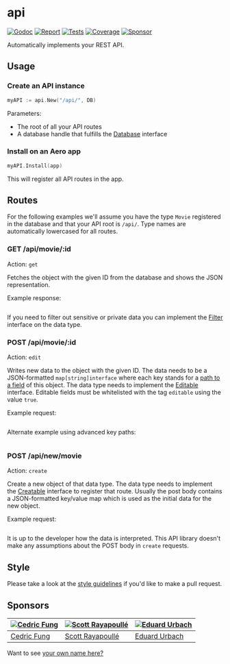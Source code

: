# api

[![Godoc][godoc-image]][godoc-url]
[![Report][report-image]][report-url]
[![Tests][tests-image]][tests-url]
[![Coverage][coverage-image]][coverage-url]
[![Sponsor][sponsor-image]][sponsor-url]

Automatically implements your REST API.

## Usage

### Create an API instance

```go
myAPI := api.New("/api/", DB)
```

Parameters:

* The root of all your API routes
* A database handle that fulfills the [Database](Database.go) interface

### Install on an Aero app

```go
myAPI.Install(app)
```

This will register all API routes in the app.

## Routes

For the following examples we'll assume you have the type `Movie` registered in the database and that your API root is `/api/`. Type names are automatically lowercased for all routes.

### GET /api/movie/:id

Action: `get`

Fetches the object with the given ID from the database and shows the JSON representation.

Example response:

```json

```

If you need to filter out sensitive or private data you can implement the [Filter](Filter.go) interface on the data type.

### POST /api/movie/:id

Action: `edit`

Writes new data to the object with the given ID. The data needs to be a JSON-formatted `map[string]interface` where each key stands for a [path to a field](https://github.com/aerogo/mirror#getproperty) of this object. The data type needs to implement the [Editable](Editable.go) interface. Editable fields must be whitelisted with the tag `editable` using the value `true`.

Example request:

```json

```

Alternate example using advanced key paths:

```json

```

### POST /api/new/movie

Action: `create`

Create a new object of that data type. The data type needs to implement the [Creatable](Creatable.go) interface to register that route. Usually the post body contains a JSON-formatted key/value map which is used as the initial data for the new object.

Example request:

```json

```

It is up to the developer how the data is interpreted. This API library doesn't make any assumptions about the POST body in `create` requests.

## Style

Please take a look at the [style guidelines](https://github.com/akyoto/quality/blob/master/STYLE.md) if you'd like to make a pull request.

## Sponsors

| [![Cedric Fung](https://avatars3.githubusercontent.com/u/2269238?s=70&v=4)](https://github.com/cedricfung) | [![Scott Rayapoullé](https://avatars3.githubusercontent.com/u/11772084?s=70&v=4)](https://github.com/soulcramer) | [![Eduard Urbach](https://avatars3.githubusercontent.com/u/438936?s=70&v=4)](https://twitter.com/eduardurbach) |
| --- | --- | --- |
| [Cedric Fung](https://github.com/cedricfung) | [Scott Rayapoullé](https://github.com/soulcramer) | [Eduard Urbach](https://eduardurbach.com) |

Want to see [your own name here?](https://github.com/users/akyoto/sponsorship)

[godoc-image]: https://godoc.org/github.com/aerogo/api?status.svg
[godoc-url]: https://godoc.org/github.com/aerogo/api
[report-image]: https://goreportcard.com/badge/github.com/aerogo/api
[report-url]: https://goreportcard.com/report/github.com/aerogo/api
[tests-image]: https://cloud.drone.io/api/badges/aerogo/api/status.svg
[tests-url]: https://cloud.drone.io/aerogo/api
[coverage-image]: https://codecov.io/gh/aerogo/api/graph/badge.svg
[coverage-url]: https://codecov.io/gh/aerogo/api
[sponsor-image]: https://img.shields.io/badge/github-donate-green.svg
[sponsor-url]: https://github.com/users/akyoto/sponsorship
